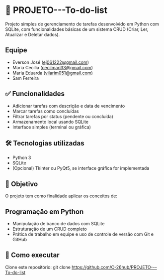 # 📝 PROJETO---To-do-list
  Projeto simples de gerenciamento de tarefas desenvolvido em Python com SQLite, com funcionalidades básicas de um sistema CRUD (Criar, Ler, Atualizar e Deletar dados).

## Equipe
  - Everson José  (ej061222@gmail.com)
  - Maria Cecília (cecilmari33@gmail.com)
  - Maria Eduarda (vilarim051@gmail.com)
  - Sam Ferreira

## ✅ Funcionalidades
  - Adicionar tarefas com descrição e data de vencimento
  - Marcar tarefas como concluídas
  - Filtrar tarefas por status (pendente ou concluída)
  - Armazenamento local usando SQLite
  - Interface simples (terminal ou gráfica)

## 🛠 Tecnologias utilizadas
  - Python 3
  - SQLite
  - (Opcional) Tkinter ou PyQt5, se interface gráfica for implementada

## 🎯 Objetivo
  O projeto tem como finalidade aplicar os conceitos de:

## Programação em Python
  - Manipulação de banco de dados com SQLite
  - Estruturação de um CRUD completo
  - Prática de trabalho em equipe e uso de controle de versão com Git e GitHub
  
## 🧪 Como executar
  Clone este repositório:
  git clone https://github.com/C-26hub/PROJETO---To-do-list
